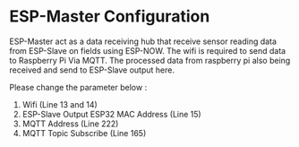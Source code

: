 # ESP-Master Configuration

ESP-Master act as a data receiving hub that receive sensor reading data from ESP-Slave on fields using ESP-NOW. The wifi is required to send data to Raspberry Pi Via MQTT. The processed data from raspberry pi also being received and send to ESP-Slave output here.

Please change the parameter below :
1. Wifi (Line 13 and 14)
2. ESP-Slave Output ESP32 MAC Address (Line 15)
3. MQTT Address (Line 222)
4. MQTT Topic Subscribe (Line 165)

